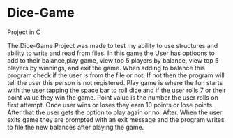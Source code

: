 # Dice-Game
Project in C

The Dice-Game Project was made to test my ability to use structures and ability to write and read from files.
In this game the User has optioons to add to their balance,play game, view top 5 players by balance, view top 5 players by winnings,
and exit the game. When adding to balance this program check if the user is from the file or not. If not then the program will tell the user this person is not registered.
Play game is where the fun starts with the user tapping the space bar to roll dice and if the user rolls 7 or their point value they win the game.
Point value is the number the user rolls on first attempt. Once user wins or loses they earn 10 points or lose points. After that the user gets the option to play again or no.
After. When the user exits game they are prompted with an exit message and the program writes to file the new balances after playing the game.
